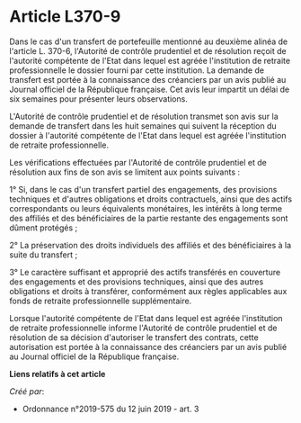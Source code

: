 # Article L370-9

Dans le cas d'un transfert de portefeuille mentionné au deuxième alinéa de l'article L. 370-6, l'Autorité de contrôle
prudentiel et de résolution reçoit de l'autorité compétente de l'Etat dans lequel est agréée l'institution de retraite
professionnelle le dossier fourni par cette institution. La demande de transfert est portée à la connaissance des créanciers
par un avis publié au Journal officiel de la République française. Cet avis leur impartit un délai de six semaines pour
présenter leurs observations.

L'Autorité de contrôle prudentiel et de résolution transmet son avis sur la demande de transfert dans les huit semaines qui
suivent la réception du dossier à l'autorité compétente de l'Etat dans lequel est agréée l'institution de retraite
professionnelle.

Les vérifications effectuées par l'Autorité de contrôle prudentiel et de résolution aux fins de son avis se limitent aux
points suivants :

1° Si, dans le cas d'un transfert partiel des engagements, des provisions techniques et d'autres obligations et droits
contractuels, ainsi que des actifs correspondants ou leurs équivalents monétaires, les intérêts à long terme des affiliés et
des bénéficiaires de la partie restante des engagements sont dûment protégés ;

2° La préservation des droits individuels des affiliés et des bénéficiaires à la suite du transfert ;

3° Le caractère suffisant et approprié des actifs transférés en couverture des engagements et des provisions techniques,
ainsi que des autres obligations et droits à transférer, conformément aux règles applicables aux fonds de retraite
professionnelle supplémentaire.

Lorsque l'autorité compétente de l'Etat dans lequel est agréée l'institution de retraite professionnelle informe l'Autorité
de contrôle prudentiel et de résolution de sa décision d'autoriser le transfert des contrats, cette autorisation est portée à
la connaissance des créanciers par un avis publié au Journal officiel de la République française.

**Liens relatifs à cet article**

_Créé par_:

  - Ordonnance n°2019-575 du 12 juin 2019 - art. 3

